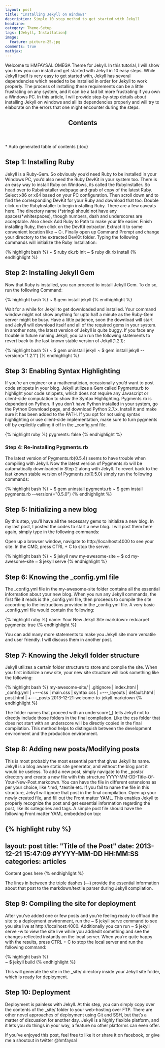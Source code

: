 ```yaml
---
layout: post
title: "Installing Jekyll on Windows"
description: Simple 10 step method to get started with Jekyll
headline: 
category: Theme-Setup
tags: [Jekyll, Installation]
image: 
  feature: picture-25.jpg
comments: true
mathjax: 
---
```

Welcome to HMFAYSAL OMEGA Theme for Jekyll. In this tutorial, I will show you how you can install and get started with Jekyll in 10 easy steps. While Jekyll itself is very easy to get started with, Jekyll has several dependencies which needed to be installed in order for Jekyll to work properly. The process of installing these requirements can be a little frustrating on any system, and it can be a tad bit more frustrating if you own a Windows PC. In this article, I will provide step-by-step details about installing Jekyll on windows and all its dependencies properly and will try to elaborate on the errors that one might encounter during the steps.

<section>
  <header>
    <h2 >Contents</h2>
  </header>
<div id="drawer" markdown="1">
*  Auto generated table of contents
{:toc}
</div>
</section>

 

## Step 1: Installing Ruby ##
 Jekyll is a Ruby-Gem. So obviously you’d need Ruby to be installed in your Windows PC, you’d also need the Ruby DevKit in your system too. There is an easy way to install Ruby on Windows, its called the RubyInstaller. So head over to RubyInstaller webpage and grab of copy of the latest Ruby. Select x86 or x64 based on your PC configuration. Then scroll down and to find the corresponding DevKit for your Ruby and download that too. Double click on the RubyInstaller to begin installing Ruby. There are a few caveats here. The directory name (*string) should not have any spaces(*whitespaces), though numbers, dash and underscores are acceptable. Also check Add Ruby to Path to make your life easier. Finish installing Ruby, then click on the DevKit extractor. Extract it to some convenient location like ~ C:\. Finally open up Command Prompt and change your directory to the extracted DevKit folder. Typing the following commands will initialize the Ruby Installation:

{% highlight bash %}
~ $ ruby dk.rb init
~ $ ruby dk.rb install
{% endhighlight %}

## Step 2: Installing Jekyll Gem ##
 Now that Ruby is installed, you can proceed to install Jekyll Gem. To do so, run the following Command:

{% highlight bash %}
~ $ gem install jekyll
{% endhighlight %}

Wait for a while for Jekyll to get downloaded and installed. Your command window might not show anything for upto half a minute as the Ruby-Gem server might be busy. Have a little patience, soon the download will start and Jekyll will download itself and all of the required gems in your system. In another note, the latest version of Jekyll is quite buggy. If you face any trouble in future running Jekyll, you can run the following statements to revert back to the last known stable version of Jekyll(1.2.1):

{% highlight bash %}
~ $ gem uninstall jekyll
~ $ gem install jekyll --version(="1.2.1")
{% endhighlight %}

## Step 3: Enabling Syntax Highlighting ##
 If you’re an engineer or a mathematician, occasionally you’d want to post code snippets in your blog. Jekyll utilizes a Gem called Pygments.rb to highlight your code snippets, which does not require any Javascript or client-side computation to show the Syntax Highlighting. Pygments.rb is dependent on Python. If you don’t have Python installed in your system, go the Python Download page, and download Python 2.7.x. Install it and make sure it has been added to the PATH. If you opt for not using syntax highlighting or use client-side implementation, make sure to turn pygments off by explicitly calling it off in the _config.yml file.

{% highlight ruby %}
pygments: false
{% endhighlight %}

### Step 4: Re-installing Pygments.rb ###
 The latest version of Pygments.rb(0.5.4) seems to have trouble when compiling with Jekyll. Now the latest version of Pygments.rb will be automatically downloaded in Step 2 along with Jekyll. To revert back to the last known stable version of Pygments.rb(0.5.0) simply run the following commands:


{% highlight bash %}
~ $ gem uninstall pygments.rb
~ $ gem install pygments.rb --version(="0.5.0")
{% endhighlight %}

## Step 5: Initializing a new blog ##
 By this step, you’ll have all the necessary gems to initialize a new blog. In my last post, I posted the codes to start a new blog. I will post them here again, simply type in the following commands:

Open up a browser window, navigate to http://localhost:4000 to see your site. In the CMD, press CTRL + C to stop the server.


{% highlight bash %}
~ $ jekyll new my-awesome-site
~ $ cd my-awesome-site
~ $ jekyll serve
{% endhighlight %}

## Step 6: Knowing the _config.yml file ##
 The _config.yml file in the my-awesome-site folder contains all the essential information about your new blog. When you run any Jekyll commands, the first file it reads is the _config.yml file, then proceeds to compile the site according to the instructions provided in the _config.yml file. A very basic _config.yml file would contain the following:

{% highlight ruby %}
name: Your New Jekyll Site
markdown: redcarpet
pygments: true
{% endhighlight %}

You can add many more statements to make you Jekyll site more versatile and user friendly. I will discuss them in another post.

 

## Step 7: Knowing the Jekyll folder structure ##
 Jekyll utilizes a certain folder structure to store and compile the site. When you first initialize a new site, your new site structure will look something like the following:

{% highlight bash %}
my-awesome-site/
|   .gitignore
|   index.html
|   _config.yml
|
+---css
|       main.css
|       syntax.css
|
+---_layouts
|       default.html
|       post.html
|
+---_posts
        2013-12-21-welcome-to-jekyll.markdown
{% endhighlight %}

The folder names that proceed with an underscore(_) tells Jekyll not to directly include those folders in the final compilation. Like the css folder that does not start with an underscore will be directly copied in the final compilation. This method helps to distinguish between the development environment and the production environment.

 

## Step 8: Adding new posts/Modifying posts ##
 This is most probably the most essential part that gives Jekyll its name. Jekyll is a blog aware static site generator, and without the blog part it would be useless. To add a new post, simply navigate to the _posts/ directory and create a new file with this structure YYYY-MM-DD-Title-Of-Your-New-Post.markdown. You can have the file in different extensions as per your choice, like *.md, *.textile etc. If you fail to name the file in this structure, Jekyll will ignore that post in the final compilation. Open up your newly created file, and fill out the Front matter YAML. This enables Jekyll to properly recognize the post and get essential information regarding the post, like its categories and tags. A simple post file should have the following Front matter YAML embedded on top:

{% highlight ruby %}
---
layout: post
title:  "Title of the Post"
date:   2013-12-21 15:47:09 #YYYY-MM-DD HH:MM:SS
categories: articles
---
Content goes here
{% endhighlight %}

The lines in between the triple dashes (—) provide the essential information about that post to the markdown/textile parser during Jekyll compilation.

 

## Step 9: Compiling the site for deployment ##
 After you’ve added one or few posts and you’re feeling ready to offload the site to a deployment environment, run the ~ $ jekyll serve command to see you site live at http://localhost:4000. Additionally you can run ~ $ jekyll serve -w to view the site live while you add/edit something and see the changes reflected instantly on the local server. When you’re quite happy with the results, press CTRL + C to stop the local server and run the following command:

{% highlight bash %}	
~ $ jekyll build
{% endhighlight %}

This will generate the site in the _site/ directory inside your Jekyll site folder, which is ready for deployment.

 

## Step 10: Deployment ##
 Deployment is painless with Jekyll. At this step, you can simply copy over the contents of the _site/ folder to your web-hosting over FTP. There are other novel approaches of deployment using Git and SSH, but that’s a matter of discussion for another day. Jekyll is a highly flexible platform, and it lets you do things in your way, a feature no other platforms can even offer.

 

If you’ve enjoyed this post, feel free to like it or share it on facebook, or give me a shoutout in twitter @hmfaysal